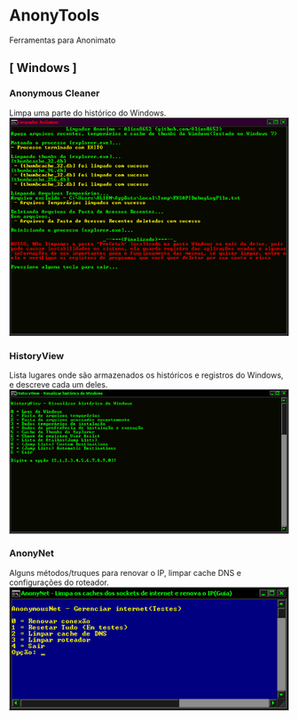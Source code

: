 # AnonyTools
Ferramentas para Anonimato

## [ Windows ]
### Anonymous Cleaner
Limpa uma parte do histórico do Windows.
![alt text](https://github.com/Alien8652/AnonyTools/blob/main/Imagens/Anonymous%20Cleaner.png?raw=true)

### HistoryView
Lista lugares onde são armazenados os históricos e registros do Windows, e descreve cada um deles.
![alt text](https://github.com/Alien8652/AnonyTools/blob/main/Imagens/HistoryView.png?raw=true)

### AnonyNet
Alguns métodos/truques para renovar o IP, limpar cache DNS e configurações do roteador.
![alt text](https://github.com/Alien8652/AnonyTools/blob/main/Imagens/AnonyNet.png?raw=true)

